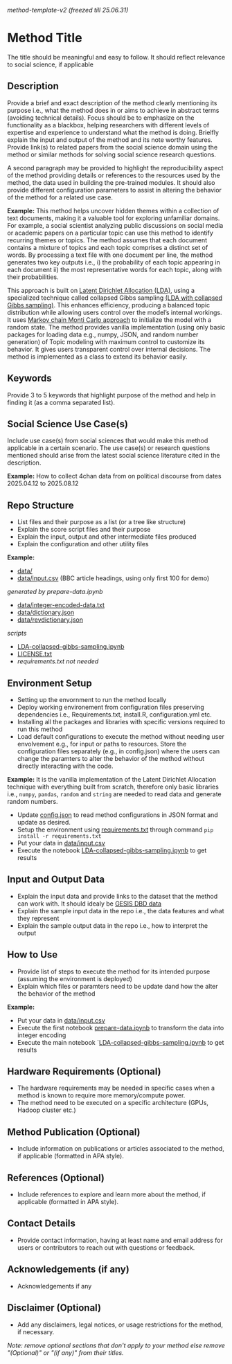 *method-template-v2 (freezed till 25.06.31)*

# Method Title
The title should be meaningful and easy to follow. It should reflect relevance to social science, if applicable 

## Description
Provide a brief and exact description of the method clearly mentioning its purpose i.e., what the method does in or aims to achieve in abstract terms (avoiding technical details). Focus should be to emphasize on the functionality as a blackbox, helping researchers with different levels of expertise and experience to understand what the method is doing. Brielfly explain the input and output of the method and its note worthy features. Provide link(s) to related papers from the social science domain using the method or similar methods for solving social science research questions. 

A second paragraph may be provided to highlight the reproducibility aspect of the method providing details or references to the resources used by the method, the data used in building the pre-trained modules. It should also provide different configuration parameters to assist in altering the behavior of the method for a related use case. 

**Example:** This method helps uncover hidden themes within a collection of text documents, making it a valuable tool for exploring unfamiliar domains. For example, a social scientist analyzing public discussions on social media or academic papers on a particular topic can use this method to identify recurring themes or topics. The method assumes that each document contains a mixture of topics and each topic comprises a distinct set of words. By processing a text file with one document per line, the method generates two key outputs i.e., i) the probability of each topic appearing in each document ii) the most representative words for each topic, along with their probabilities.

This approach is built on [Latent Dirichlet Allocation (LDA)](https://www.jmlr.org/papers/volume3/blei03a/blei03a.pdf?ref=http://githubhelp.com), using a specialized technique called collapsed Gibbs sampling [(LDA with collapsed Gibbs sampling)](https://www.cs.cmu.edu/~wcohen/10-605/papers/fastlda.pdf). This enhances efficiency, producing a balanced topic distribution while allowing users control over the model’s internal workings.
It uses [Markov chain Monti Carlo approach](https://en.wikipedia.org/wiki/Markov_chain_Monte_Carlo) to initialize the model with a random state. The method provides vanilla implementation (using only basic packages for loading data e.g., numpy, JSON, and random number generation) of Topic modeling with maximum control to customize its behavior. It gives users transparent control over internal decisions. The method is implemented as a class to extend its behavior easily. 

## Keywords
Provide 3 to 5 keywords that highlight purpose of the method and help in finding it (as a comma separated list).  

## Social Science Use Case(s)
Include use case(s) from social sciences that would make this method applicable in a certain scenario. The use case(s) or research questions mentioned should arise from the latest social science literature cited in the description.

**Example:** How to collect 4chan data from on political discourse from dates 2025.04.12 to 2025.08.12
 

## Repo Structure
- List files and their purpose as a list (or a tree like structure)
- Explain the score script files and their purpose
- Explain the input, output and other intermediate files produced
- Explain the configuration and other utility files
  
**Example:**

- [data/](https://github.com/taimoorkhan-nlp/latent_dirichlet_allocation/tree/master/data/)
- [data/input.csv](https://github.com/taimoorkhan-nlp/latent_dirichlet_allocation/blob/master/data/input.csv) (BBC article headings, using only first 100 for demo)

*generated by prepare-data.ipynb*
- [data/integer-encoded-data.txt](https://github.com/taimoorkhan-nlp/latent_dirichlet_allocation/blob/master/data/integer-encoded-data.txt)
- [data/dictionary.json](https://github.com/taimoorkhan-nlp/latent_dirichlet_allocation/blob/master/data/dictionary.json)
- [data/revdictionary.json](https://github.com/taimoorkhan-nlp/latent_dirichlet_allocation/blob/master/data/revdictionary.json)

*scripts*
- [LDA-collapsed-gibbs-sampling.ipynb](https://github.com/taimoorkhan-nlp/latent_dirichlet_allocation/blob/master/LDA-collapsed-gibbs-sampling.ipynb)
- [LICENSE.txt](https://github.com/taimoorkhan-nlp/latent_dirichlet_allocation/blob/master/LICENSE.txt)
- *requirements.txt not needed*

## Environment Setup
- Setting up the envornment to run the method locally
- Deploy working environement from configuration files preserving dependencies i.e., Requirements.txt, install.R, configuration.yml etc.
- Installing all the packages and libraries with specific versions required to run this method
- Load default configurations to execute the method without needing user envolvement e.g., for input or paths to resources. Store the configuration files separately (e.g., in config.json) where the users can change the paramters to alter the behavior of the method without directly interacting with the code.

**Example:** It is the vanilla implementation of the Latent Dirichlet Allocation technique with everything built from scratch, therefore only basic libraries i.e., `numpy`, `pandas`, `random` and `string` are needed to read data and generate random numbers.
- Update [config.json](config.json) to read method configurations in JSON format and update as desired. 
- Setup the environment using [requirements.txt](https://github.com/taimoorkhan-nlp/latent_dirichlet_allocation/blob/master/requirements.txt) through command `pip install -r requirements.txt`
- Put your data in [data/input.csv](data/input.csv)
- Execute the notebook [LDA-collapsed-gibbs-sampling.ipynb](LDA-collapsed-gibbs-sampling.ipynb) to get results

## Input and Output Data
- Explain the input data and provide links to the dataset that the method can work with. It should idealy be [GESIS DBD data](https://www.gesis.org/en/institute/digital-behavioral-data)
- Explain the sample input data in the repo i.e., the data features and what they represent
- Explain the sample output data in the repo i.e., how to interpret the output  

## How to Use
- Provide list of steps to execute the method for its intended purpose (assuming the environment is deployed)
- Explain which files or paramters need to be update dand how the alter the behavior of the method

**Example:** 

- Put your data in [data/input.csv](https://github.com/taimoorkhan-nlp/latent_dirichlet_allocation/blob/master/data/input.csv)
- Execute the first notebook [prepare-data.ipynb](https://github.com/taimoorkhan-nlp/latent_dirichlet_allocation/blob/master/prepare-data.ipynb) to transform the data into integer encoding
- Execute the main notebook `[LDA-collapsed-gibbs-sampling.ipynb](https://github.com/taimoorkhan-nlp/latent_dirichlet_allocation/blob/master/LDA-collapsed-gibbs-sampling.ipynb) to get results

## Hardware Requirements (Optional)
- The hardware requirements may be needed in specific cases when a method is known to require more memory/compute power. 
- The method need to be executed on a specific architecture (GPUs, Hadoop cluster etc.)

## Method Publication (Optional)
- Include information on publications or articles associated to the method, if applicable (formatted in APA style).

## References (Optional)
- Include references to explore and learn more about the method, if applicable (formatted in APA style).

## Contact Details
- Provide contact information, having at least name and email address for users or contributors to reach out with questions or feedback.

## Acknowledgements (if any)
- Acknowledgements if any

## Disclaimer (Optional)
- Add any disclaimers, legal notices, or usage restrictions for the method, if necessary.

*Note: remove optional sections that don't apply to your method else remove "(Optional)" or "(if any)" from their titles.*
